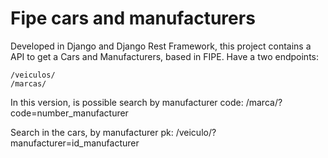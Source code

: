 # Fipe cars and manufacturers
Developed in Django and Django Rest Framework, this project contains a API to get a Cars and Manufacturers, based in FIPE. Have a two endpoints:

    /veiculos/    
    /marcas/    

In this version, is possible search by manufacturer code:
    /marca/?code=number_manufacturer

Search in the cars, by manufacturer pk:
    /veiculo/?manufacturer=id_manufacturer


